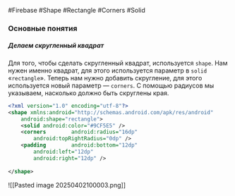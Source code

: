#Firebase #Shape #Rectangle #Corners #Solid
### Основные понятия

##### Делаем скругленный квадрат

Для того, чтобы сделать скругленный квадрат, используется `shape`. Нам нужен именно квадрат, для этого используется параметр в `solid` «`rectangle`». Теперь нам нужно добавить скругление, для этого используется новый параметр — `corners`. С помощью радиусов мы указываем, насколько должно быть скруглены края.

```xml
<?xml version="1.0" encoding="utf-8"?>  
<shape xmlns:android="http://schemas.android.com/apk/res/android"  
    android:shape="rectangle">  
    <solid android:color="#9CF5E5" />  
    <corners        android:radius="16dp"  
        android:topRightRadius="0dp" />  
    <padding        android:bottom="12dp"  
        android:left="12dp"  
        android:right="12dp" />  
  
</shape>
```

![[Pasted image 20250402100003.png]]

